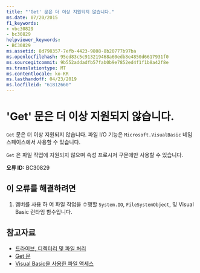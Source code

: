 ```yaml
---
title: "'Get' 문은 더 이상 지원되지 않습니다."
ms.date: 07/20/2015
f1_keywords:
- vbc30829
- bc30829
helpviewer_keywords:
- BC30829
ms.assetid: 8d798357-7efb-4423-9808-8b20777b97ba
ms.openlocfilehash: 95ed83c5c913219468a60edb8e4850d6617931f0
ms.sourcegitcommit: 9b552addadfb57fab0b9e7852ed4f1f1b8a42f8e
ms.translationtype: MT
ms.contentlocale: ko-KR
ms.lasthandoff: 04/23/2019
ms.locfileid: "61812660"
---
```

# <a name="get-statements-are-no-longer-supported"></a>'Get' 문은 더 이상 지원되지 않습니다.
`Get` 문은 더 이상 지원되지 않습니다. 파일 I/O 기능은 `Microsoft.VisualBasic` 네임스페이스에서 사용할 수 있습니다.  
  
 `Get` 은 파일 작업에 지원되지 않으며 속성 프로시저 구문에만 사용할 수 있습니다.  
  
 **오류 ID:** BC30829  
  
## <a name="to-correct-this-error"></a>이 오류를 해결하려면  
  
1. 멤버를 사용 하 여 파일 작업을 수행할 `System.IO`, `FileSystemObject`, 및 Visual Basic 런타임 함수입니다.  
  
## <a name="see-also"></a>참고자료

- [드라이브, 디렉터리 및 파일 처리](../../visual-basic/developing-apps/programming/drives-directories-files/processing.md)
- [Get 문](../../visual-basic/language-reference/statements/get-statement.md)
- [Visual Basic을 사용한 파일 액세스](../../visual-basic/developing-apps/programming/drives-directories-files/file-access.md)
